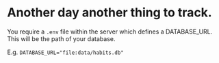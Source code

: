 # Another day another thing to track.

You require a `.env` file within the server which defines a DATABASE_URL. This will be the path of
your database.

E.g.
`DATABASE_URL="file:data/habits.db"`
